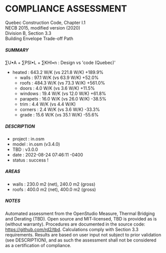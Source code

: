 # COMPLIANCE ASSESSMENT   
   
Quebec Construction Code, Chapter I.1   
NECB 2015, modified version (2020)   
Division B, Section 3.3   
Building Envelope Trade-off Path   
   
##### SUMMARY   
   
∑U•A + ∑PSI•L + ∑KHI•n : Design vs 'code (Quebec)'   
   
* heated : 643.2 W/K (vs 221.8 W/K) +189.9%
  * walls : 97.1 W/K (vs 63.9 W/K) +52.0%
  * roofs : 484.3 W/K (vs 73.3 W/K) +561.0%
  * doors : 4.0 W/K (vs 3.6 W/K) +11.5%
  * windows : 19.4 W/K (vs 12.0 W/K) +61.8%
  * parapets : 16.0 W/K (vs 26.0 W/K) -38.5%
  * trim : 4.4 W/K (vs 4.4 W/K)
  * corners : 2.4 W/K (vs 3.6 W/K) -33.3%
  * grade : 15.6 W/K (vs 35.1 W/K) -55.6%   
   
   
##### DESCRIPTION   
   
* project : in.osm
* model : in.osm (v3.4.0)
* TBD : v3.0.0
* date : 2022-08-24 07:46:11 -0400
* status : success !
   
##### AREAS   
   
* walls : 230.0 m2 (net), 240.0 m2 (gross)
* roofs : 400.0 m2 (net), 400.0 m2 (gross)
   
##### NOTES   
   
Automated assessment from the OpenStudio Measure, Thermal Bridging and Derating (TBD). Open source and MIT-licensed, TBD is provided as is (without warranty). Procedures are documented in the source code: https://github.com/rd2/tbd.  Calculations comply with Section 3.3 requirements. Results are based on user input not subject to prior validation (see DESCRIPTION), and as such the assessment shall not be considered as a certification of compliance.   
   
